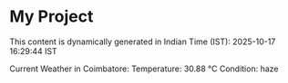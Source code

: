 # My Project

This content is dynamically generated in Indian Time (IST): 2025-10-17 16:29:44 IST


Current Weather in Coimbatore:
Temperature: 30.88 °C
Condition: haze
